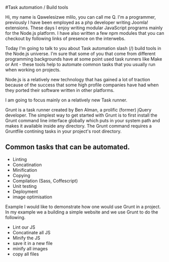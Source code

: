 #Task automation / Build tools


Hi, my name is Qawelesizwe mlilo, you can call me Q. I'm a programmer, previously I have been employed as a php developer writing Joomla! extensions. These days I enjoy writing modular JavaScript programs mainly for the Node.js platform. I have also written a few npm modules that you can checkout by following links of presence on the interwebs.

Today I'm going to talk to you about Task automation slash (/) build tools in the Node.js universe. I'm sure that some of you that come from different programming backgrounds have at some point used task runners like Make or Ant - these tools help to automate common tasks that you usually run when working on projects.

Node.js is a relatively new technology that has gained a lot of traction because of the success that some high profile companies have had when they ported their software written in other platforms. 

I am going to focus mainly on a relatively new Task runner.

Grunt is a task runner created by Ben Alman, a prolific (former) jQuery developer. The simplest way to get started with Grunt is to first install the Grunt command line interface globally which puts in your system path and makes it available inside any directory. The Grunt command requires a Gruntfile contining tasks in your project's root directory.

## Common tasks that can be automated.
 - Linting
 - Concatination
 - Minification
 - Copying
 - Compilation (Sass, Coffescript)
 - Unit testing
 - Deployment
 - image optimisation
 
Example
I would like to demonstrate how one would use Grunt in a project. In my example we a building a simple website and we use Grunt to do the following.

 - Lint our JS
 - Concatinate all JS
 - Minify the JS
 - save it in a new file
 - minify all images
 - copy all files
 
 


